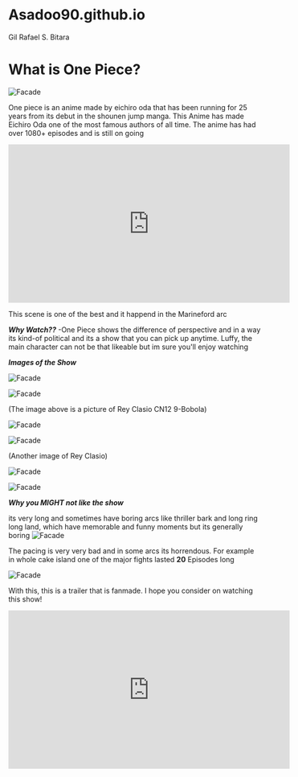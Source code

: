 # Asadoo90.github.io
Gil Rafael S. Bitara


# What is One Piece?


![Facade](https://www.dexerto.com/cdn-cgi/image/width=3840,quality=75,format=auto/https://editors.dexerto.com/wp-content/uploads/2023/10/23/one-piece-straw-hat-pirates.jpeg)

One piece is an anime made by eichiro oda that has been running for 25 years from its debut in the shounen jump manga. This Anime has made Eichiro Oda one of the most famous authors of all time. The anime has had over 1080+ episodes and is still on going

<iframe width="560" height="315" src="https://www.youtube.com/embed/hTIMbpxlfsI?si=7CuLqF8YVXP0-Lsu" title="YouTube video player" frameborder="0" allow="accelerometer; autoplay; clipboard-write; encrypted-media; gyroscope; picture-in-picture; web-share" allowfullscreen></iframe>


This scene is one of the best and it happend in the Marineford arc

***Why Watch??***
-One Piece shows the difference of perspective and in a way its kind-of political and its a show that you can pick up anytime. Luffy, the main character can not be that likeable but im sure
you'll enjoy watching

***Images of the Show***

![Facade](https://preview.redd.it/9o78gdvp4qq81.jpg?width=480&format=pjpg&auto=webp&s=68a63dc7227f3e0c4792d938f003db565f04456a)

![Facade](https://preview.redd.it/qqrj8tit4qq81.jpg?width=953&format=pjpg&auto=webp&s=582e3712054c18e34634bdb15b427775223eb1c5)

(The image above is a picture of Rey Clasio CN12 9-Bobola)

![Facade](https://encrypted-tbn0.gstatic.com/images?q=tbn:ANd9GcTHdHTf06ha_RoRpU11hFe8qPpyGFqHtC3qAw&usqp=CAU)

![Facade](https://encrypted-tbn0.gstatic.com/images?q=tbn:ANd9GcQXroTl1OJIZ0BZMMlELRbHRU6h-BZo5hm1sw&usqp=CAU)

(Another image of Rey Clasio)

![Facade](https://theadultswimsquad.files.wordpress.com/2016/09/ep-361-5.jpg?w=636&h=386)

![Facade](https://i.pinimg.com/originals/73/d7/fc/73d7fcf37ca0479b39e68bc20bf7163a.png)

***Why you MIGHT not like the show***

its very long and sometimes have boring arcs like thriller bark and long ring long land, which have memorable and funny moments but its generally boring
![Facade](https://i.pinimg.com/originals/62/22/ca/6222cabe5413bcbb494eef8f190b553a.jpg)

The pacing is very very bad and in some arcs its horrendous. For example in whole cake island one of the major fights lasted **20** Episodes long



![Facade](https://media.tenor.com/f3pFklsoO5MAAAAM/stylish-walk.gif)
  
With this, this is a trailer that is fanmade. I hope you consider on watching this show!
<iframe width="560" height="315" src="https://www.youtube.com/embed/gHFY1zOeZjQ?si=Zc9LSFmroGLy1IJ5" title="YouTube video player" frameborder="0" allow="accelerometer; autoplay; clipboard-write; encrypted-media; gyroscope; picture-in-picture; web-share" allowfullscreen></iframe>

